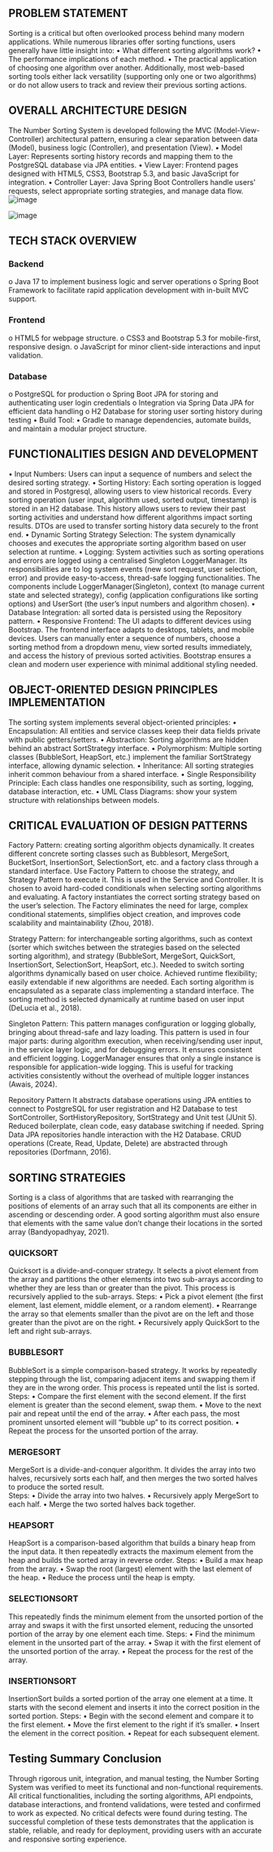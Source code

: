 ## PROBLEM STATEMENT
Sorting is a critical but often overlooked process behind many modern applications. While numerous libraries offer sorting functions, users generally have little insight into:
•	What different sorting algorithms work?
•	The performance implications of each method.
•	The practical application of choosing one algorithm over another.
Additionally, most web-based sorting tools either lack versatility (supporting only one or two algorithms) or do not allow users to track and review their previous sorting actions.


## OVERALL ARCHITECTURE DESIGN
The Number Sorting System is developed following the MVC (Model-View-Controller) architectural pattern, ensuring a clear separation between data (Model), business logic (Controller), and presentation (View). 
•	Model Layer: Represents sorting history records and mapping them to the PostgreSQL database via JPA entities.
•	View Layer: Frontend pages designed with HTML5, CSS3, Bootstrap 5.3, and basic JavaScript for integration.
•	Controller Layer: Java Spring Boot Controllers handle users' requests, select appropriate sorting strategies, and manage data flow.
 ![image](https://github.com/user-attachments/assets/459e26ab-dd7f-4740-890e-75d418ec8431)


![image](https://github.com/user-attachments/assets/938c2d4f-8fad-4134-9ad5-b80c950dee89)


## TECH STACK OVERVIEW
### Backend
o	Java 17 to implement business logic and server operations
o	Spring Boot Framework to facilitate rapid application development with in-built MVC support.
### Frontend
o	HTML5 for webpage structure.
o	CSS3 and Bootstrap 5.3 for mobile-first, responsive design.
o	JavaScript for minor client-side interactions and input validation.
### Database 
o	PostgreSQL for production
o	Spring Boot JPA for storing and authenticating user login credentials
o	Integration via Spring Data JPA for efficient data handling
o	H2 Database for storing user sorting history during testing 
•	Build Tool:
•	Gradle to manage dependencies, automate builds, and maintain a modular project structure.

## FUNCTIONALITIES DESIGN   AND DEVELOPMENT
•	Input Numbers: Users can input a sequence of numbers and select the desired sorting strategy.
•	Sorting History: Each sorting operation is logged and stored in Postgresql, allowing users to view historical records. Every sorting operation (user input, algorithm used, sorted output, timestamp) is stored in an H2 database. This history allows users to review their past sorting activities and understand how different algorithms impact sorting results. DTOs are used to transfer sorting history data securely to the front end.
•	Dynamic Sorting Strategy Selection: The system dynamically chooses and executes the appropriate sorting algorithm based on user selection at runtime.
•	Logging: System activities such as sorting operations and errors are logged using a centralised Singleton LoggerManager. Its responsibilities are to log system events (new sort request, user selection, error) and provide easy-to-access, thread-safe logging functionalities. The components include LoggerManager(Singleton), context (to manage current state and selected strategy), config (application configurations like sorting options) and UserSort (the user’s input numbers and algorithm chosen).
•	Database Integration: all sorted data is persisted using the Repository pattern.
•	Responsive Frontend: The UI adapts to different devices using Bootstrap. The frontend interface adapts to desktops, tablets, and mobile devices. Users can manually enter a sequence of numbers, choose a sorting method from a dropdown menu, view sorted results immediately, and access the history of previous sorted activities. Bootstrap ensures a clean and modern user experience with minimal additional styling needed.

## OBJECT-ORIENTED DESIGN PRINCIPLES IMPLEMENTATION
The sorting system implements several object-oriented principles:
•	Encapsulation: All entities and service classes keep their data fields private with public getters/setters.
•	Abstraction: Sorting algorithms are hidden behind an abstract SortStrategy interface.
•	Polymorphism: Multiple sorting classes (BubbleSort, HeapSort, etc.) implement the familiar SortStrategy interface, allowing dynamic selection.
•	Inheritance: All sorting strategies inherit common behaviour from a shared interface.
•	Single Responsibility Principle: Each class handles one responsibility, such as sorting, logging, database interaction, etc.
•	UML Class Diagrams: show your system structure with relationships between models.

## CRITICAL EVALUATION OF DESIGN PATTERNS
Factory Pattern: creating sorting algorithm objects dynamically. It creates different concrete sorting classes such as Bubblesort, MergeSort, BucketSort, InsertionSort, SelectionSort, etc. and a factory class through a standard interface. Use Factory Pattern to choose the strategy, and Strategy Pattern to execute it. This is used in the Service and Controller.
 It is chosen to avoid hard-coded conditionals when selecting sorting algorithms and evaluating.
A factory instantiates the correct sorting strategy based on the user’s selection. The Factory eliminates the need for large, complex conditional statements, simplifies object creation, and improves code scalability and maintainability (Zhou, 2018).

Strategy Pattern: for interchangeable sorting algorithms, such as context (sorter which switches between the strategies based on the selected sorting algorithm), and strategy (BubbleSort, MergeSort, QuickSort, InsertionSort, SelectionSort, HeapSort, etc.). 
Needed to switch sorting algorithms dynamically based on user choice. Achieved runtime flexibility; easily extendable if new algorithms are needed. Each sorting algorithm is encapsulated as a separate class implementing a standard interface. The sorting method is selected dynamically at runtime based on user input (DeLucia et al., 2018).

Singleton Pattern: This pattern manages configuration or logging globally, bringing about thread-safe and lazy loading. This pattern is used in four major parts: during algorithm execution, when receiving/sending user input, in the service layer logic, and for debugging errors. It ensures consistent and efficient logging. LoggerManager ensures that only a single instance is responsible for application-wide logging. This is useful for tracking activities consistently without the overhead of multiple logger instances (Awais, 2024).

Repository Pattern
It abstracts database operations using JPA entities to connect to PostgreSQL for user registration and H2 Database to test SortController, SortHistoryRepository, SortStrategy and Unit test (JUnit 5). Reduced boilerplate, clean code, easy database switching if needed. Spring Data JPA repositories handle interaction with the H2 Database. CRUD operations (Create, Read, Update, Delete) are abstracted through repositories (Dorfmann, 2016).

## SORTING STRATEGIES
Sorting is a class of algorithms that are tasked with rearranging the positions of elements of an array such that all its components are either in ascending or descending order. A good sorting algorithm must also ensure that elements with the same value don’t change their locations in the sorted array (Bandyopadhyay, 2021).
### QUICKSORT
Quicksort is a divide-and-conquer strategy. It selects a pivot element from the array and partitions the other elements into two sub-arrays according to whether they are less than or greater than the pivot. This process is recursively applied to the sub-arrays. 
Steps:
•	Pick a pivot element (the first element, last element, middle element, or a random element).
•	Rearrange the array so that elements smaller than the pivot are on the left and those greater than the pivot are on the right.
•	Recursively apply QuickSort to the left and right sub-arrays.
### BUBBLESORT
BubbleSort is a simple comparison-based strategy. It works by repeatedly stepping through the list, comparing adjacent items and swapping them if they are in the wrong order. This process is repeated until the list is sorted.
Steps:
•	Compare the first element with the second element. If the first element is greater than the second element, swap them.
•	Move to the next pair and repeat until the end of the array.
•	After each pass, the most prominent unsorted element will “bubble up” to its correct position.
•	Repeat the process for the unsorted portion of the array.
### MERGESORT
MergeSort is a divide-and-conquer algorithm. It divides the array into two halves, recursively sorts each half, and then merges the two sorted halves to produce the sorted result.  
Steps:
•	Divide the array into two halves.
•	Recursively apply MergeSort to each half.
•	Merge the two sorted halves back together.

### HEAPSORT
HeapSort is a comparison-based algorithm that builds a binary heap from the input data. It then repeatedly extracts the maximum element from the heap and builds the sorted array in reverse order.
Steps:
•	Build a max heap from the array.
•	Swap the root (largest) element with the last element of the heap.
•	Reduce the process until the heap is empty.
### SELECTIONSORT
This repeatedly finds the minimum element from the unsorted portion of the array and swaps it with the first unsorted element, reducing the unsorted portion of the array by one element each time.
Steps:
•	Find the minimum element in the unsorted part of the array.
•	Swap it with the first element of the unsorted portion of the array.
•	Repeat the process for the rest of the array.
### INSERTIONSORT
InsertionSort builds a sorted portion of the array one element at a time. It starts with the second element and inserts it into the correct position in the sorted portion.
Steps: 
•	Begin with the second element and compare it to the first element.
•	Move the first element to the right if it’s smaller.
•	Insert the element in the correct position.
•	Repeat for each subsequent element.


## Testing Summary Conclusion
Through rigorous unit, integration, and manual testing, the Number Sorting System was verified to meet its functional and non-functional requirements. 
All critical functionalities, including the sorting algorithms, API endpoints, database interactions, and frontend validations, were tested and confirmed to work as expected. 
No critical defects were found during testing. 
The successful completion of these tests demonstrates that the application is stable, reliable, and ready for deployment, providing users with an accurate and responsive sorting experience.

